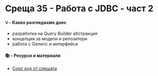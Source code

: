 # Среща 35 - Работа с JDBC - част 2
 
#### 💡 - Какво разгледахме днес
- разработка на Query Builder абстракция
- концепция за модели и репозитори 
- работа с Generic и интерфейси

 #### 📚 - Ресурси и материали
- [Сорс код от срещата](./source/)